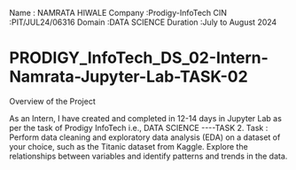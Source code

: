Name : NAMRATA HIWALE Company :Prodigy-InfoTech CIN :PIT/JUL24/06316 Domain :DATA SCIENCE Duration :July to August 2024
# PRODIGY_InfoTech_DS_02-Intern-Namrata-Jupyter-Lab-TASK-02

Overview of the Project

As an Intern, I have created and completed in 12-14 days in Jupyter Lab as per the task of Prodigy InfoTech i.e., DATA SCIENCE ----TASK 2.
Task : Perform data cleaning and exploratory data analysis (EDA) on a dataset of your choice, such as the Titanic dataset from Kaggle. Explore the relationships between variables and identify patterns and trends in the data.



